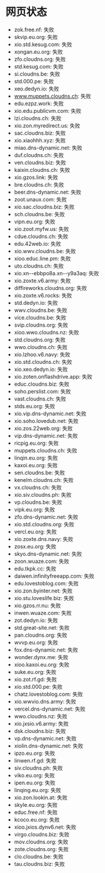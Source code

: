 # 网页状态
- zok.free.nf: 失败
- skvip.eu.org: 失败
- xio.std.kesug.com: 失败
- xongan.eu.org: 失败
- zfo.cloudns.org: 失败
- std.kesug.com: 失败
- si.cloudns.be: 失败
- std.000.pe: 失败
- xeo.dedyn.io: 失败
- www.muppets.cloudns.ch: 失败
- edu.ezpz.work: 失败
- xio.edu.publicvm.com: 失败
- lzi.cloudns.ch: 失败
- xio.zon.myredirect.us: 失败
- sac.cloudns.biz: 失败
- xio.xiaohhh.xyz: 失败
- miao.dns-dynamic.net: 失败
- duf.cloudns.ch: 失败
- ven.cloudns.biz: 失败
- kaixin.cloudns.ch: 失败
- xio.gzos.link: 失败
- bre.cloudns.ch: 失败
- beer.dns-dynamic.net: 失败
- zoot.unaux.com: 失败
- xio.sac.cloudns.biz: 失败
- sch.cloudns.be: 失败
- vipn.eu.org: 失败
- xio.zoot.myfw.us: 失败
- cdue.cloudns.ch: 失败
- edu.42web.io: 失败
- xio.wwv.cloudns.be: 失败
- xioo.educ.line.pm: 失败
- uto.cloudns.ch: 失败
- xio.xn--ebbpo8a.xn--y9a3aq: 失败
- xio.zoxte.v6.army: 失败
- diffireworks.cloudns.org: 失败
- xio.zoxte.v6.rocks: 失败
- std.dedyn.io: 失败
- wwv.cloudns.be: 失败
- vice.cloudns.be: 失败
- svip.cloudns.org: 失败
- xioo.wwo.cloudns.nz: 失败
- std.cloudns.org: 失败
- wwo.cloudns.ch: 失败
- xio.lzhoo.v6.navy: 失败
- xio.std.cloudns.ch: 失败
- xio.xeo.dedyn.io: 失败
- xio.zoten.onflashdrive.app: 失败
- educ.cloudns.biz: 失败
- soho.perslist.com: 失败
- vast.cloudns.ch: 失败
- stds.eu.org: 失败
- xio.vip.dns-dynamic.net: 失败
- xio.soho.lovedub.net: 失败
- xio.zos.22web.org: 失败
- vip.dns-dynamic.net: 失败
- ricpig.eu.org: 失败
- muppets.cloudns.ch: 失败
- linqin.eu.org: 失败
- kaxoi.eu.org: 失败
- sen.cloudns.be: 失败
- kenelm.cloudns.ch: 失败
- vx.cloudns.ch: 失败
- xio.siv.cloudns.ph: 失败
- vp.cloudns.be: 失败
- vipk.eu.org: 失败
- zfo.dns-dynamic.net: 失败
- xio.std.cloudns.org: 失败
- vercl.eu.org: 失败
- xio.zoxte.dns.navy: 失败
- zosx.eu.org: 失败
- skyo.dns-dynamic.net: 失败
- zoon.wuaze.com: 失败
- edu.tkpk.cc: 失败
- daiwen.infinityfreeapp.com: 失败
- edu.lovestoblog.com: 失败
- xio.zon.byinter.net: 失败
- xio.stu.loveslife.biz: 失败
- xio.gzos.rr.nu: 失败
- inwen.wuaze.com: 失败
- zot.dedyn.io: 失败
- std.great-site.net: 失败
- pan.cloudns.org: 失败
- wvvp.eu.org: 失败
- fox.dns-dynamic.net: 失败
- wonder.dynx.me: 失败
- xioo.kaxoi.eu.org: 失败
- suke.eu.org: 失败
- xio.zot.rf.gd: 失败
- xio.std.000.pe: 失败
- chatz.lovestoblog.com: 失败
- xio.wwvio.dns.army: 失败
- vercel.dns-dynamic.net: 失败
- wwo.cloudns.nz: 失败
- xio.jxsio.v6.army: 失败
- dsk.cloudns.biz: 失败
- vp.dns-dynamic.net: 失败
- xiolin.dns-dynamic.net: 失败
- ipzo.eu.org: 失败
- linwen.rf.gd: 失败
- siv.cloudns.ph: 失败
- viko.eu.org: 失败
- ipen.eu.org: 失败
- linqing.eu.org: 失败
- xio.zon.lookin.at: 失败
- skyle.eu.org: 失败
- educ.free.nf: 失败
- kcoco.eu.org: 失败
- xioo.jxios.dynv6.net: 失败
- virgo.cloudns.biz: 失败
- mov.cloudns.org: 失败
- zote.cloudns.org: 失败
- clo.cloudns.be: 失败
- tau.cloudns.biz: 失败
